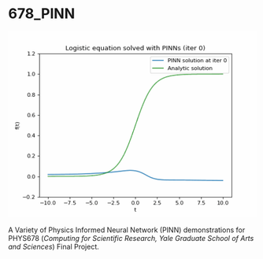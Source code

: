 # 678_PINN

![](https://github.com/P-H-B-D/678_PINN/blob/main/logistic.gif)

A Variety of Physics Informed Neural Network (PINN) demonstrations for PHYS678 (*Computing for Scientific Research, Yale Graduate School of Arts and Sciences*) Final Project.
